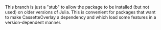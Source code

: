 This branch is just a "stub" to allow the package to be installed (but not used) on older versions of Julia.
This is convenient for packages that want to make CassetteOverlay a dependency and which load some features
in a version-dependent manner.
